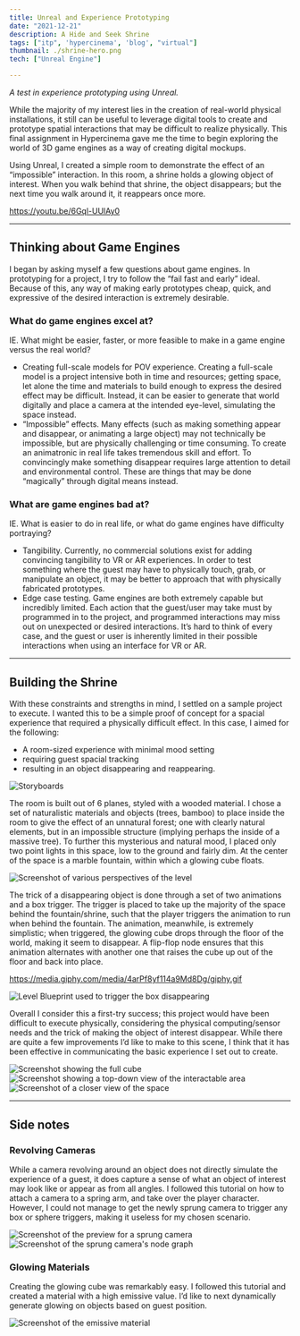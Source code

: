 ```yaml
---
title: Unreal and Experience Prototyping
date: "2021-12-21"
description: A Hide and Seek Shrine
tags: ["itp", 'hypercinema', 'blog', "virtual"]
thumbnail: ./shrine-hero.png
tech: ["Unreal Engine"]

---
```

*A test in experience prototyping using Unreal.*

While the majority of my interest lies in the creation of real-world physical installations, it still can be useful to leverage digital tools to create and prototype spatial interactions that may be difficult to realize physically. This final assignment in Hypercinema gave me the time to begin exploring the world of 3D game engines as a way of creating digital mockups.

Using Unreal, I created a simple room to demonstrate the effect of an “impossible” interaction. In this room, a shrine holds a glowing object of interest. When you walk behind that shrine, the object disappears; but the next time you walk around it, it reappears once more.

https://youtu.be/6Gql-UUlAy0

---

## Thinking about Game Engines

I began by asking myself a few questions about game engines. In prototyping for a project, I try to follow the “fail fast and early” ideal. Because of this, any way of making early prototypes cheap, quick, and expressive of the desired interaction is extremely desirable.  

### **What do game engines excel at?**

IE. What might be easier, faster, or more feasible to make in a game engine versus the real world?

- Creating full-scale models for POV experience. Creating a full-scale model is a project intensive both in time and resources; getting space, let alone the time and materials to build enough to express the desired effect may be difficult. Instead, it can be easier to generate that world digitally and place a camera at the intended eye-level, simulating the space instead.
- “Impossible” effects. Many effects (such as making something appear and disappear, or animating a large object) may not technically be impossible, but are physically challenging or time consuming. To create an animatronic in real life takes tremendous skill and effort. To convincingly make something disappear requires large attention to detail and environmental control. These are things that may be done “magically” through digital means instead.

### **What are game engines bad at?**

IE. What is easier to do in real life, or what do game engines have difficulty portraying?

- Tangibility. Currently, no commercial solutions exist for adding convincing tangibility to VR or AR experiences. In order to test something where the guest may have to physically touch, grab, or manipulate an object, it may be better to approach that with physically fabricated prototypes.
- Edge case testing. Game engines are both extremely capable but incredibly limited. Each action that the guest/user may take must by programmed in to the project, and programmed interactions may miss out on unexpected or desired interactions. It’s hard to think of every case, and the guest or user is inherently limited in their possible interactions when using an interface for VR or AR.

---

## Building the Shrine

With these constraints and strengths in mind, I settled on a sample project to execute. I wanted this to be a simple proof of concept for a spacial experience that required a physically difficult effect. In this case, I aimed for the following:

- A room-sized experience with minimal mood setting
- requiring guest spacial tracking
- resulting in an object disappearing and reappearing.

![Storyboards](./storyboards.jpg)

The room is built out of 6 planes, styled with a wooded material. I chose a set of naturalistic materials and objects (trees, bamboo) to place inside the room to give the effect of an unnatural forest; one with clearly natural elements, but in an impossible structure (implying perhaps the inside of a massive tree). To further this mysterious and natural mood, I placed only two point lights in this space, low to the ground and fairly dim. At the center of the space is a marble fountain, within which a glowing cube floats.

![Screenshot of various perspectives of the level](./layout.png)


The trick of a disappearing object is done through a set of two animations and a box trigger. The trigger is placed to take up the majority of the space behind the fountain/shrine, such that the player triggers the animation to run when behind the fountain. The animation, meanwhile, is extremely simplistic; when triggered, the glowing cube drops through the floor of the world, making it seem to disappear. A flip-flop node ensures that this animation alternates with another one that raises the cube up out of the floor and back into place.  

https://media.giphy.com/media/4arPf8yf114a9Md8Dg/giphy.gif

![Level Blueprint used to trigger the box disappearing](./level_blueprint.png)

Overall I consider this a first-try success; this project would have been difficult to execute physically, considering the physical computing/sensor needs and the trick of making the object of interest disappear. While there are quite a few improvements I’d like to make to this scene, I think that it has been effective in communicating the basic experience I set out to create.  

![Screenshot showing the full cube](./screenshot-1.png)
![Screenshot showing a top-down view of the interactable area](./screenshot-2.png)
![Screenshot of a closer view of the space](./screenshot-3.png)

---

## Side notes

### Revolving Cameras

While a camera revolving around an object does not directly simulate the experience of a guest, it does capture a sense of what an object of interest may look like or appear as from all angles. I followed this tutorial on how to attach a camera to a spring arm, and take over the player character. However, I could not manage to get the newly sprung camera to trigger any box or sphere triggers, making it useless for my chosen scenario.

![Screenshot of the preview for a sprung camera](./sprung_camera_preview.png)
![Screenshot of the sprung camera's node graph](./sprung_camera_nodes.png)

### Glowing Materials

Creating the glowing cube was remarkably easy. I followed this tutorial and created a material with a high emissive value. I’d like to next dynamically generate glowing on objects based on guest position.

![Screenshot of the emissive material](./emissive_mat.png)
